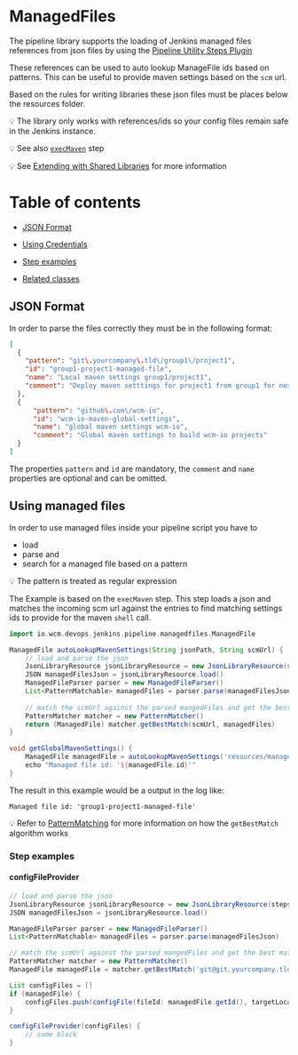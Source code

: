 # ManagedFiles

The pipeline library supports the loading of Jenkins managed files
references from json files by using the [Pipeline Utility Steps Plugin](https://wiki.jenkins-ci.org/display/JENKINS/Pipeline+Utility+Steps+Plugin)

These references can be used to auto lookup ManageFile ids based on
patterns. This can be useful to provide maven settings based on the `scm` url.

Based on the rules for writing libraries these json files must be places
below the resources folder.

:bulb: The library only works with references/ids so your config files
remain safe in the Jenkins instance.

:bulb: See also [`execMaven`](../vars/execMaven.md) step

:bulb: See
[Extending with Shared Libraries](https://jenkins.io/doc/book/pipeline/shared-libraries/)
for more information

# Table of contents
* [JSON Format](#json-format)
* [Using Credentials](#using-credentials)
* [Step examples](#step-examples)

* [Related classes](credentials.md#related-classes)

## JSON Format

In order to parse the files correctly they must be in the following format:

```json
[
  {
    "pattern": "git\.yourcompany\.tld\/group1\/project1",
    "id": "group1-project1-managed-file",
    "name": "Local maven settings group1/project1",
    "comment": "Deploy maven setttings for project1 from group1 for nexus.yourcompany.tld"
  },
  {
      "pattern": "github\.com\/wcm-io",
      "id": "wcm-io-maven-global-settings",
      "name": "global maven settings wcm-io",
      "comment": "Global maven settings to build wcm-io projects"
  }
]
```

The properties `pattern` and `id` are mandatory, the `comment` and `name` properties
are optional and can be omitted.

## Using managed files

In order to use managed files inside your pipeline script you have to
* load
* parse and
* search for a managed file based on a pattern

:bulb: The pattern is treated as regular expression

The Example is based on the `execMaven` step.
This step loads a json and matches the incoming scm url against the entries to find matching settings ids to provide for the maven `shell` call.

```groovy
import io.wcm.devops.jenkins.pipeline.managedfiles.ManagedFile 

ManagedFile autoLookupMavenSettings(String jsonPath, String scmUrl) {
    // load and parse the json
    JsonLibraryResource jsonLibraryResource = new JsonLibraryResource(steps, jsonPath)
    JSON managedFilesJson = jsonLibraryResource.load()
    ManagedFileParser parser = new ManagedFileParser()
    List<PatternMatchable> managedFiles = parser.parse(managedFilesJson)
    
    // match the scmUrl against the parsed mangedFiles and get the best match
    PatternMatcher matcher = new PatternMatcher()
    return (ManagedFile) matcher.getBestMatch(scmUrl, managedFiles)
}

void getGlobalMavenSettings() {
    ManagedFile managedFile = autoLookupMavenSettings('resources/managedfiles/maven/global-settings.json', 'git@git.yourcompany.tld:group1/project1')
    echo "Managed file id: '${managedFile.id}'" 
}
```
The result in this example would be a output in the log like:

    Managed file id: 'group1-project1-managed-file'

:bulb: Refer to [PatternMatching](https://github.com/wcm-io-devops/jenkins-pipeline-library/blob/master/docs/pattern-matching.md) for more
information on how the `getBestMatch` algorithm works

### Step examples

#### configFileProvider
```groovy
// load and parse the json
JsonLibraryResource jsonLibraryResource = new JsonLibraryResource(steps, 'resources/path/to/config.json')
JSON managedFilesJson = jsonLibraryResource.load()

ManagedFileParser parser = new ManagedFileParser()
List<PatternMatchable> managedFiles = parser.parse(managedFilesJson)

// match the scmUrl against the parsed mangedFiles and get the best match
PatternMatcher matcher = new PatternMatcher()
ManagedFile managedFile = matcher.getBestMatch('git@git.yourcompany.tld:group1/project1', managedFiles)

List configFiles = []
if (managedFile) {
    configFiles.push(configFile(fileId: managedFile.getId(), targetLocation: "", variable: 'MY_VARIABLE'))
}

configFileProvider(configFiles) {
    // some block
}
```
